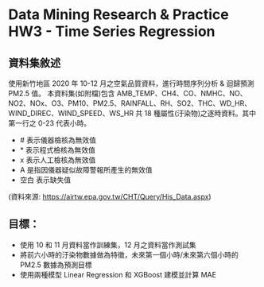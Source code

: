 # Data Mining Research & Practice HW3 - Time Series Regression
## 資料集敘述
使用新竹地區 2020 年 10-12 月之空氣品質資料，進行時間序列分析 & 迴歸預測 PM2.5 值。
本資料集(如附檔)包含 AMB_TEMP、CH4、CO、NMHC、NO、NO2、NOx、O3、PM10、PM2.5、RAINFALL、RH、SO2、THC、WD_HR、WIND_DIREC、WIND_SPEED、WS_HR 共 18 種屬性(汙染物)之逐時資料。其中第一行之 0-23 代表小時。

- \# 表示儀器檢核為無效值
- \* 表示程式檢核為無效值
- x 表示人工檢核為無效值
- A 是指因儀器疑似故障警報所產生的無效值
- 空白 表示缺失值

(資料來源: https://airtw.epa.gov.tw/CHT/Query/His_Data.aspx)

## 目標：
- 使用 10 和 11 月資料當作訓練集，12 月之資料當作測試集
- 將前六小時的汙染物數據做為特徵，未來第一個小時/未來第六個小時的 PM2.5 數據為預測目標
- 使用兩種模型 Linear Regression 和 XGBoost 建模並計算 MAE
